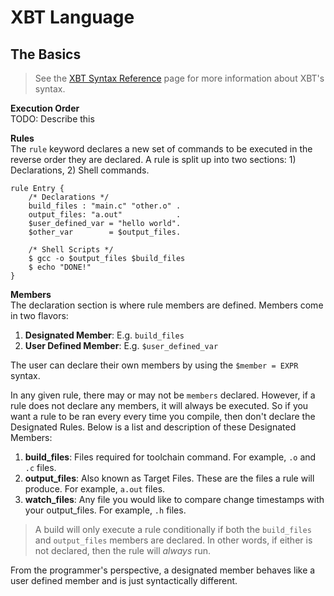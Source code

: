 # XBT Language
## The Basics
> See the [XBT Syntax Reference](./syntax_reference.md) page for more information about 
> XBT's syntax.

**Execution Order**  
TODO: Describe this  


**Rules**  
The `rule` keyword declares a new set of commands to be executed in the reverse order they are declared. A rule is split up
into two sections: 1) Declarations, 2) Shell commands.

```
rule Entry {
    /* Declarations */
    build_files : "main.c" "other.o" .
    output_files: "a.out"            .
    $user_defined_var = "hello world".
    $other_var        = $output_files.

    /* Shell Scripts */
    $ gcc -o $output_files $build_files
    $ echo "DONE!"
}
```
**Members**  
The declaration section is where rule members are defined. Members come in two flavors:
1. **Designated Member**: E.g. `build_files`
2. **User Defined Member**: E.g. `$user_defined_var`

The user can declare their own members by using the `$member = EXPR` syntax.

In any given rule, there may or may not be `members` declared. However, if a rule does not declare any members, it will always be executed. So if you want a rule to be ran every
every time you compile, then don't declare the Designated Rules. Below is a list and
description of these Designated Members:
1. **build_files**: Files required for toolchain command. For example, `.o` and `.c` files.  
2. **output_files**: Also known as Target Files. These are the files a rule will produce. For example, `a.out` files.  
3. **watch_files**: Any file you would like to compare change timestamps with your output_files. For example, `.h` files.  
> A build will only execute a rule conditionally if both the `build_files` 
> and `output_files` members are declared. In other words, if either is 
> not declared, then the rule will *always* run.

From the programmer's perspective, a designated member behaves like a user defined member and is just syntactically different.